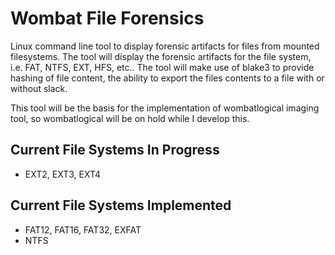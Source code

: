 # Wombat File Forensics
Linux command line tool to display forensic artifacts for files from mounted filesystems. The tool will display the forensic artifacts for the file system, i.e. FAT, NTFS, EXT, HFS, etc..
The tool will make use of blake3 to provide hashing of file content, the ability to export the files contents to a file with or without slack.

This tool will be the basis for the implementation of wombatlogical imaging tool, so wombatlogical will be on hold while I develop this.

## Current File Systems In Progress
* EXT2, EXT3, EXT4

## Current File Systems Implemented
* FAT12, FAT16, FAT32, EXFAT
* NTFS
